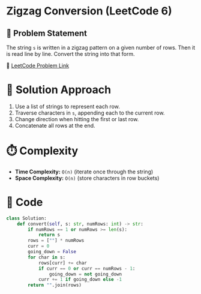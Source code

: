 # Zigzag Conversion (LeetCode 6)

## 📌 Problem Statement
The string `s` is written in a zigzag pattern on a given number of rows.
Then it is read line by line. Convert the string into that form.

🔗 [LeetCode Problem Link](https://leetcode.com/problems/zigzag-conversion/)

# 🚀 Solution Approach
1. Use a list of strings to represent each row.
2. Traverse characters in `s`, appending each to the current row.
3. Change direction when hitting the first or last row.
4. Concatenate all rows at the end.

# ⏱️ Complexity
- **Time Complexity:** `O(n)` (iterate once through the string)
- **Space Complexity:** `O(n)` (store characters in row buckets)

# 📝 Code
```python
class Solution:
    def convert(self, s: str, numRows: int) -> str:
        if numRows == 1 or numRows >= len(s):
            return s
        rows = [""] * numRows
        curr = 0
        going_down = False
        for char in s:
            rows[curr] += char
            if curr == 0 or curr == numRows - 1:
                going_down = not going_down
            curr += 1 if going_down else -1
        return "".join(rows)
